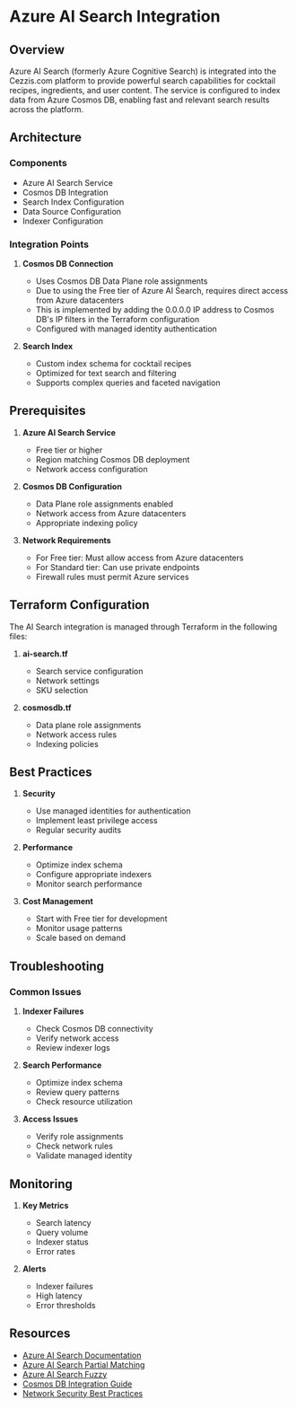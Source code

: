 # Azure AI Search Integration

## Overview

Azure AI Search (formerly Azure Cognitive Search) is integrated into the Cezzis.com platform to provide powerful search capabilities for cocktail recipes, ingredients, and user content. The service is configured to index data from Azure Cosmos DB, enabling fast and relevant search results across the platform.

## Architecture

### Components
- Azure AI Search Service
- Cosmos DB Integration
- Search Index Configuration
- Data Source Configuration
- Indexer Configuration

### Integration Points
1. **Cosmos DB Connection**
   - Uses Cosmos DB Data Plane role assignments
   - Due to using the Free tier of Azure AI Search, requires direct access from Azure datacenters
   - This is implemented by adding the 0.0.0.0 IP address to Cosmos DB's IP filters in the Terraform configuration
   - Configured with managed identity authentication

2. **Search Index**
   - Custom index schema for cocktail recipes
   - Optimized for text search and filtering
   - Supports complex queries and faceted navigation

## Prerequisites

1. **Azure AI Search Service**
   - Free tier or higher
   - Region matching Cosmos DB deployment
   - Network access configuration

2. **Cosmos DB Configuration**
   - Data Plane role assignments enabled
   - Network access from Azure datacenters
   - Appropriate indexing policy

3. **Network Requirements**
   - For Free tier: Must allow access from Azure datacenters
   - For Standard tier: Can use private endpoints
   - Firewall rules must permit Azure services

## Terraform Configuration

The AI Search integration is managed through Terraform in the following files:

1. **ai-search.tf**
   - Search service configuration
   - Network settings
   - SKU selection

2. **cosmosdb.tf**
   - Data plane role assignments
   - Network access rules
   - Indexing policies

## Best Practices

1. **Security**
   - Use managed identities for authentication
   - Implement least privilege access
   - Regular security audits

2. **Performance**
   - Optimize index schema
   - Configure appropriate indexers
   - Monitor search performance

3. **Cost Management**
   - Start with Free tier for development
   - Monitor usage patterns
   - Scale based on demand

## Troubleshooting

### Common Issues

1. **Indexer Failures**
   - Check Cosmos DB connectivity
   - Verify network access
   - Review indexer logs

2. **Search Performance**
   - Optimize index schema
   - Review query patterns
   - Check resource utilization

3. **Access Issues**
   - Verify role assignments
   - Check network rules
   - Validate managed identity

## Monitoring

1. **Key Metrics**
   - Search latency
   - Query volume
   - Indexer status
   - Error rates

2. **Alerts**
   - Indexer failures
   - High latency
   - Error thresholds

## Resources

- [Azure AI Search Documentation](https://docs.microsoft.com/en-us/azure/search/)
- [Azure AI Search Partial Matching](https://learn.microsoft.com/en-us/azure/search/search-query-partial-matching)
- [Azure AI Search Fuzzy](https://learn.microsoft.com/en-us/azure/search/search-query-fuzzy)
- [Cosmos DB Integration Guide](https://docs.microsoft.com/en-us/azure/search/search-howto-index-cosmosdb)
- [Network Security Best Practices](https://docs.microsoft.com/en-us/azure/search/search-security-overview)


